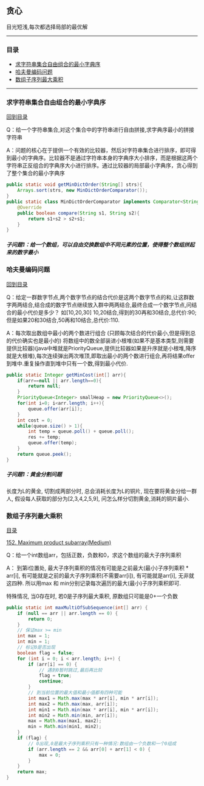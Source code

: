 ## 贪心

目光短浅,每次都选择局部的最优解

---

### 目录

* [求字符串集合自由组合的最小字典序](#求字符串集合自由组合的最小字典序)
* [哈夫曼编码问题](#哈夫曼编码问题)
* [数组子序列最大乘积](#数组子序列最大乘积)



----

### 求字符串集合自由组合的最小字典序

[回到目录](#目录)

Q：给一个字符串集合,对这个集合中的字符串进行自由拼接,求字典序最小的拼接字符串

A：问题的核心在于提供一个有效的比较器，然后对字符串集合进行排序，即可得到最小的字典序。比较器不是通过字符串本身的字典序大小排序，而是根据这两个字符串正反组合的字典序大小进行排序。通过比较器的局部最小字典序，贪心得到了整个集合的最小字典序

```java
public static void getMinDictOrder(String[] strs){
    Arrays.sort(strs, new MinDictOrderComparator());
}
public static class MinDictOrderComparator implements Comparator<String>{
    @Override
    public boolean compare(String s1, String s2){
        return s1+s2 > s2+s1;
    }
}
```

##### 子问题1：给一个数组，可以自由交换数组中不同元素的位置，使得整个数组拼起来的数字最小



### 哈夫曼编码问题

[回到目录](#目录)

Q：给定一群数字节点,两个数字节点的结合代价是这两个数字节点的和,让这群数字两两结合,结合成的数字节点继续放入群中两两结合,最终合成一个数字节点,问结合的最小代价是多少？
如[10,20,30] 10,20结合,得到的30再和30结合,总代价:90; 但是如果20和30结合,50再和10结合,总代价:110.

A：每次取出数组中最小的两个数进行组合 (只顾每次结合的代价最小,但是得到总的代价确实也是最小的)
将数组中的数全部装进小根堆(如果不是基本类型,则需要提供比较器)(java中堆就是PriorityQueue,提供比较器如果是升序就是小根堆,降序就是大根堆),每次连续弹出两次堆顶,即取出最小的两个数进行组合,再将结果offer到堆中.重复操作直到堆中只有一个数,得到最小代价.

```java
public static Integer getMinCost(int[] arr){
    if(arr==null || arr.length==0){
        return null;
    }
    PriorityQueue<Integer> smallHeap = new PriorityQueue<>();
    for(int i=0; i<arr.length; i++){
        queue.offer(arr[i]);
    }
    int cost = 0;
    while(queue.size() > 1){
        int temp = queue.poll() + queue.poll();
        res += temp;
        queue.offer(temp);
    }
    return queue.peek();
}
```

##### 子问题1：黄金分割问题

长度为L的黄金, 切割成两部分时, 总会消耗长度为L的铜片, 现在要将黄金分给一群人, 假设每人获取的部分为[2,3,4,2,5,9], 问怎么样分切割黄金,消耗的铜片最小.



### 数组子序列最大乘积

[目录](#目录)

[152. Maximum product subarray(Medium)](https://leetcode.com/problems/maximum-product-subarray/)

Q：给一个int数组arr，包括正数，负数和0，求这个数组的最大子序列乘积

A： 到第i位置处, 最大子序列乘积的情况有可能是之前最大(最小)子序列乘积 * arr[i], 有可能就是之前的最大子序列乘积(不需要arr[i]), 有可能就是arr[i], 无非就这四种. 所以用max 和 min分别记录每次遍历的最大(最小)子序列乘积即可. 

特殊情况, 当0存在时, 若0是子序列最大乘积, 原数组只可能是0+一个负数

```java
public static int maxMultiOfSubSequence(int[] arr) {
    if (null == arr || arr.length == 0) {
        return 0;
    }
    // 保证max >= min
    int max = 1;
    int min = 1;
    // 标记0是否出现
    boolean flag = false;
    for (int i = 0; i < arr.length; i++) {
        if (arr[i] == 0) {
            // 遇到0暂时跳过,最后再比较
            flag = true;
            continue;
        }
        // 到当前位置的最大值和最小值都有四种可能
        int max1 = Math.max(max * arr[i], min * arr[i]);
        int max2 = Math.max(max, arr[i]);
        int min1 = Math.min(max * arr[i], min * arr[i]);
        int min2 = Math.min(min, arr[i]);
        max = Math.max(max1, max2);
        min = Math.min(min1, min2);
    }
    if (flag) {
        // 0出现,0是最大子序列乘积只有一种情况:数组由一个负数和一个0组成
        if (arr.length == 2 && arr[0] + arr[1] < 0) {
            max = 0;
        }
    }
    return max;
}
```

